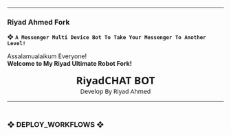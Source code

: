 ---------

### Riyad Ahmed Fork

❖ **`A Messenger Multi Device Bot To Take Your Messenger To Another Level!`** 



Assalamualaikum Everyone!  
**Welcome to My Riyad Ultimate Robot Fork!**


<p align="center" style="animation: glow 2s infinite alternate; font-family: 'Segoe UI', Tahoma, Geneva, Verdana, sans-serif;">
  <span style="font-size: 24px; font-weight: bold;">RiyadCHAT BOT</span><br>
  <span> Develop By Riyad Ahmed</span>
</p>


_______
### <br>   ❖ DEPLOY_WORKFLOWS ❖
